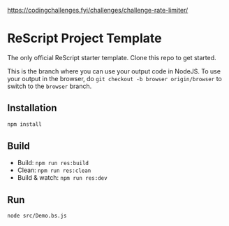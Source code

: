 https://codingchallenges.fyi/challenges/challenge-rate-limiter/

# ReScript Project Template

The only official ReScript starter template. Clone this repo to get started.

This is the branch where you can use your output code in NodeJS. To use your output in the browser, do `git checkout -b browser origin/browser` to switch to the `browser` branch.

## Installation

```sh
npm install
```

## Build

- Build: `npm run res:build`
- Clean: `npm run res:clean`
- Build & watch: `npm run res:dev`

## Run

```sh
node src/Demo.bs.js
```
